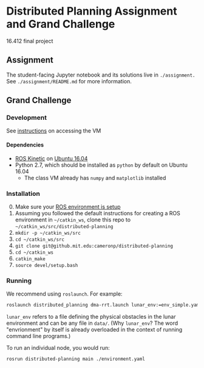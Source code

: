 # Distributed Planning Assignment and Grand Challenge

16.412 final project

## Assignment

The student-facing Jupyter notebook and its solutions live in `./assignment.` See `./assignment/README.md` for more information.

## Grand Challenge

### Development

See [instructions](https://docs.google.com/document/d/1oX_eJmV-vMKZSr4hDh7DyUTJEKLYcL7JspLI2c2MxHc/edit#heading=h.la9ejcobwj1r) on accessing the VM

#### Dependencies

* [ROS Kinetic](http://wiki.ros.org/kinetic) on [Ubuntu 16.04](http://releases.ubuntu.com/16.04/)
* Python 2.7, which should be installed as `python` by default on Ubuntu 16.04
  * The class VM already has `numpy` and `matplotlib` installed

### Installation

0. Make sure your [ROS environment is setup](http://wiki.ros.org/ROS/Tutorials/InstallingandConfiguringROSEnvironment)
1. Assuming you followed the default instructions for creating a ROS environment in `~/catkin_ws`, clone this repo to `~/catkin_ws/src/distributed-planning`
  1. `mkdir -p ~/catkin_ws/src`
  2. `cd ~/catkin_ws/src`
  3. `git clone git@github.mit.edu:cameronp/distributed-planning`
2. `cd ~/catkin_ws`
3. `catkin_make`
4. `source devel/setup.bash`

### Running

We recommend using `roslaunch`. For example:

```sh
roslaunch distributed_planning dma-rrt.launch lunar_env:=env_simple.yaml
```

`lunar_env` refers to a file defining the physical obstacles in the lunar environment and can be any file in `data/`. (Why `lunar_env`? The word "envrionment" by itself is already overloaded in the context of running command line programs.)

To run an individual node, you would run:

```sh
rosrun distributed-planning main ./environment.yaml
```
